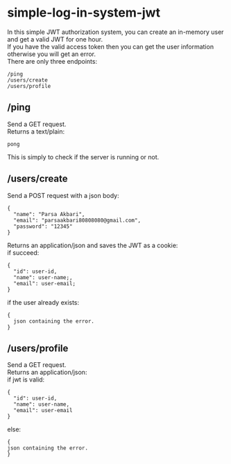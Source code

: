 # simple-log-in-system-jwt  
In this simple JWT authorization system, you can create an in-memory user and get a valid JWT for one hour.  
If you have the valid access token then you can get the user information otherwise you will get an error.  
There are only three endpoints:  
```
/ping  
/users/create  
/users/profile  
```
## /ping  
Send a GET request.  
Returns a text/plain:  
```
pong
```
This is simply to check if the server is running or not.  
## /users/create  
Send a POST request with a json body:   
```
{  
  "name": "Parsa Akbari",  
  "email": "parsaakbari80808080@gmail.com",  
  "password": "12345"  
}  
```
Returns an application/json and saves the JWT as a cookie:  
if succeed:  
```
{  
  "id": user-id,  
  "name": user-name;,  
  "email": user-email;  
}  
```
if the user already exists:  
```
{  
  json containing the error.  
}  
```
## /users/profile  
Send a GET request.  
Returns an application/json:  
if jwt is valid:  
```
{  
  "id": user-id,  
  "name": user-name,  
  "email": user-email  
}  
```
else: 
```
{  
json containing the error.  
}    
```
  
  
